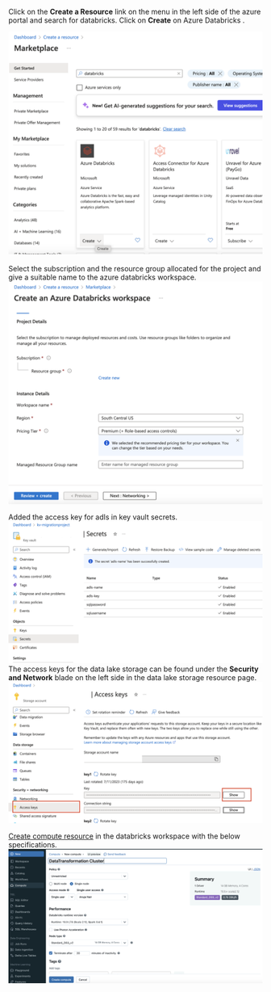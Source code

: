 Click on the **Create a Resource** link on the menu in the left side of the azure portal and search for databricks. Click on **Create** on Azure Databricks . 

![create resource](/ProjectImages/createresource_databricks.png)
\
\
Select the subscription and the resource group allocated for the project and give a suitable name to the azure databricks workspace.
![create resource](/ProjectImages/adb_create.png)

Added the access key for adls in key vault secrets.
\
![create resource](/ProjectImages/keyvault_secrets.png)
\
The access keys for the data lake storage can be found under the **Security and Network** blade on the left side in the data lake storage resource page.
\
![accesskey](/ProjectImages/accesskeys.png)



[Create compute resource](/ProjectImages/adb_create_compute.png) in the databricks workspace with the below specifications.
![cluster](/ProjectImages/Cluster.png)





